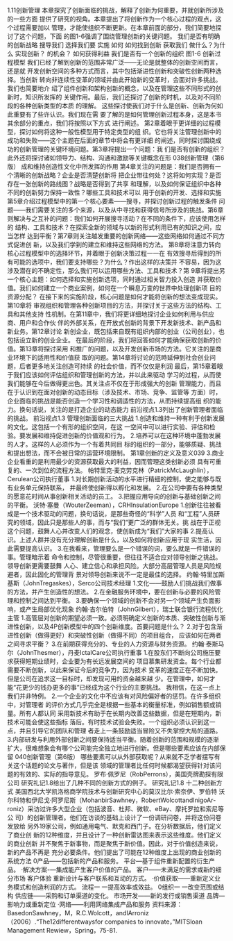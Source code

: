 1.11创新管理
本章探究了创新面临的挑战，解释了创新为何重要，并就创新所涉及的一些方面
提供了研究的视角。本章提出了将创新作为一个核心过程的观点，这个过程需要加以
管理，才能使组织不断更新。在本章前面的部分，我们简要地探讨了这个问题，下面
的图1-6强调了围绕管理创新的关键问题。
我们是否有明确的创新战略
搜导我们
选择我们要
实施
如何
如何找到创新
获取我们
做什么？为什么
实现创新？
的机会？
如何获得利益
我们是否有一个创新的组织
图1-6
创新过程模型
我们已经了解到创新的范围非常广泛——无论是就整体的创新空间而言，还是就
开发创新空间的多种方式而言，其中包括渐进性创新和突破性创新两种选择。当创新
转向非连续性变革的领域并由此开始新的变革时，会面对许多挑战。我们也简要地介
绍了组件创新和架构创新的概念，以及在管理这些不同形式的创新时，知识所发挥的
关键作用。最后，我们还探讨了创新的时机，以及对不同阶段的各种创新类型的本质
的理解。
这些探讨使我们对于什么是创新、创新为何如此重要有了些许认识。我们现在需
要了解的是如何管理创新过程本身，这是本书其余部分的重点，我们将按照以下方式
进行闸述。
第2章着眼于更详细的过程模型，探讨如何将这种一般性模型用于特定类型的组
织。它也将关注管理创新中的成功和失败——这个主题在后面的章节中将会有更详细
的闸述，同时探讨围绕成功的创新管理的关键环境问题。第3章将提出一个问题：我
们是否有创新的组织？此外还将探讨诸如领导力、结构、沟通和激励等关键概念在形
038创新管理（第6版）
成和维持创造性文化中所发挥的作用
第4章关注的问题是：我们是否拥有一个清晰的创新战略？企业是否清楚创新将
把企业带往何处？这将如何实现？是否存在一张创新的路线图？战略是否得到了共享
和理解，以及如何保证组织中各种不同的创新努力保持一致性？哪些工具和技术可以
用于创新的开发、选择和实施
第5章介绍过程模型中的第一个核心要素——搜寻，并探讨创新过程的触发条件
问题——我们需要关注的多个来源，以及从中寻找和获得信号所涉及的挑战。第6章
则解决与之互补的问题：我们如何开展搜寻活动？在不同的条件下，应该使用怎样的
结构、工具和技术？在探索全新的领域与以新的形式利用已有的知识之间，应当怎样
达到平衡？第7章则关注越发重要的创新网络——这些网络如何通过不同方式促进创
新，以及我们学到的建立和维持这些网络的方法。
第8章将注意力转向核心过程模型中的选择环节，并着眼于创新决策过程一一在
有效搜寻后得到的所有可能的选项中，我们要支持哪些？为什么？作出这样的决策并
不容易，因为这涉及潜在的不确定性，那么我们可以运用哪些方法、工具和技术？第
9章将提出另一个核心主题：如何选择和实施创新选项，同时通过相关智力投入创造
并获取价值。我们如何建立一个商业案例，如何在一个瞬息万变的世界中处理创新项
目的资源分配？
在接下来的实施阶段，核心问题是如何才能将创新的想法变成现实。第10章将
审视组织和管理各种创新项目的方法，并探讨关于这些方法的结构、工具和其他支持
性机制。在第11章中，我们将更详细地探讨企业如何利用与供应商、用户和合作伙
伴的外部关系，在开放式创新的背景下开发新技术、新产品和新业务。第12章讨论
新创企业，既包括来自既有组织内部的创业（公司创业），也包括设立新的创业企业。
在最后的阶段，我们将回答如何才能确保获取创新的价值。第13章将探讨采用
和推广的问题，以及开发创新市场的方法。它关注的是商业环境下的适用性和价值获
取的问题。第14章将讨论的范時延伸到社会创业问题，后者更多地关注创造可持续
的社会价值，而不仅仅是利润
最后，第15章着眼于我们应该如何评估组织和管理创新的方法，并以此来驱动
学习的过程，从而使我们能够在今后做得更出色。其关注点不仅在于形成强大的创新
管理能力，而且在于认识到在面对创新的动态目标（涉及技术、市场、竞争、监管等
方面）时，企业面临的挑战是能否创造一个学习性和调适性的方法，从而持续提高组
织的能力。换句话说，关注的是打造企业的动态能力
前沿视点1.3列出了创新管理者面临的挑战。
前沿视点1.3
管理创新面临的三大挑战
1.创造和维持一种有利于创新发展的文化。这包括一个有形的组织空间，在这
一空间中可以进行实验、评估和检验。要发展和维持促进创新的价值观和行为。
2.培养可以在这种环境中蓬勃发展的人才。这样的人必须作为一个有着共同目
标的组织的一部分，能够质疑、挑战和提出想法，而不会被日常的运营环境限制。
第1章创新的定义及意义039
3.商业企业看重的是利用最少的资源获取最大的利益，因而管理这类创新必须
具有可重复的、一次到位的流程方法。
帕特里克·麦克劳克林（PatrickMcLaughlin），Cerulean公司执行董事
1.对长期创新活动的水平进行精细的控制，使之能够与既有业务单元保持联系，
并最终使创新得以孵化和发展。
2.在公司中要有各种类型的愿意花时间从事创新相关活动的员工。
3.把握应用导向的创新与基础创新之间的平衡。
沃特·塞曼（WouterZeeman），CRHInsulationEurope
1.创新往往被看成是一个技术驱动的问题，换句话说，是那些奇怪的“科学”人员
和“工程”人员研究的领域，因此只是那些人的事，而与“我们”更广泛的群体无关。挑
战在于正视这个问题，鼓舞人心并改变人们的观念，使创新成为“我们”大家的事
2.提高认识。上述人群并没有充分理解创新是什么，以及如何将创新应用于现
实生活，因此需要提高认识。
3.在我看来，管理要么是一个错误的词，要么就是一件错误的事。管理暗示着
命令和控制，尽管很重要，但往往不适合应对领导创新之挑战。领导创新更需要鼓舞
人心、建立信心和承担风险。大部分高层管理人员是风险规避者，因此固化的管理背
景对领导创新来说不一定是最佳的选择。
约翰·特里加斯基斯（JohnTregaskes），Serco公司技术经理
1.文化——鼓励人们挑战我们做事的方法，并产生创造性的想法。
2.在金融服务环境中，要在创新与必要的风险管理和控制之间达到平衡。
3.要确保一个领域的创新不会对另一个领域产生负面影响，或产生局部优化现象
约翰·吉尔伯特（JohnGilbert），瑞士联合银行流程优化主管
1.高管层对创新的期望必须一致。必须明确定义创新的本质、突破性创新与渐
进性创新，以及4P创新模型中的四个创新维度。首要问题是什么？
2.对于包含渐进性创新（做得更好）和突破性创新（做得不同）的项目组合，
应该如何在两者之间寻求平衡？
3.在前期获得充分的、专业的人力资源与财务资源。
约翰·泰斯马尔（JohnThesmer），丹麦IctalCare公司执行重事
1.在股东们不断向公司施压要求获得短期业绩时，企业要为有长远发展空间的
项目慕集研发资金。每个行业都需要不断创新，以此来保证今后的竞争力，因为技术
变革的速度正在不断加快。但是公司在追求这一目标时，却发现可用的资金越来越
少。在管理中，如何才能“花更少的钱办更多的事”已经成为这个行业的主要挑战。
我相信，在这一点上我们并非特例。
2.一个企业的文化中不应该有对风险偏好者的惩罚。在许多组织中，对管理者
的评价方式几乎完全是根据一些基本的衡量标准，例如销售额或销量。所有人都认同
采用新技术有助于在长期内改善这些数据，但是在短期内，新技术可能会使这些指标
落后。有时技术试验会失败。一个组织必须认识到这一点，并且引导它的团队和管理
者走上一条鼓励适当冒险又不失掌控大局的道路。
3.内部研发与利用外部创新之间要保持适当平衡。随着创新的范围和规模的逐渐
扩大，很难想象会有哪个公司能完全独立地进行创新。但是哪些要素应该在内部保留
040创新管理（第6版）
哪些要素可以从外部获取呢？从来就不乏学者摆写有关这个话题的论文与著作，但是该
领域的管理者比任何时候都渴望获得针对该问题的有效的、实际的指导意见。
罗布·佩罗尼（RobPerrons），美国壳牌勘探有限公司
研究礼记1.8给出了几种不同的创新方式的例子。
研究礼记1.8
十二种创新方式
美国西北大学凯洛格商学院技术与创新研究中心的莫汉比尔·索奈伊、罗伯特
沃尔科特和伊尼戈·阿罗尼斯（MohanbirSawhney，RobertWolcottandInigoAr-
roniz）采访过许多大型企业（包括波音、杜邦、微软、eBay、摩托罗拉和索尼等公
司）的创新管理者。他们在访谈的基础上设计了一份调研问卷，并将这份问卷发放给
另外19家公司，例如通用电气、默克和西门子。在分析数据后，他们定义了商业创
新的12种维度，并且设计了一种创新雷达图来表示这些维度。他们定义的商业创新
并不聚焦于新事物，而是聚焦于新价值。因此，对于价值创造来说，新的产品不再是
充分必要条件。他们提出了可能在12种维度上出现的商业创新的系统方法
0产品——包括新的产品和服务。
平台—基于组件重新配置的衍生产品。
·解决方案-—集成能产生客户价值的产品。
客户——未满足的需求或新的细分市场
客户体验
重新设计与客户联系和互动的方式。
·价值获取——重新定义业务模式和创造利润的方式。
流程一
一提高效率或效益。
0组织一
一改变范围或结构
供应链——采购和订单渠道的变化。
市场开发——新的发行或销售渠道
品牌—影响力或重新定位
·网络——利用网络集成产品和服务
资料来源：BasedonSawhney，M，R.C.Wolcott，andIArroniz（2006）.“The12differentwaysfor
companies to innovate，”MITSloan Management Rewiew，Spring，75-81.
